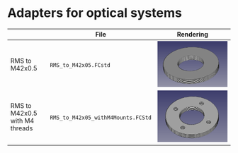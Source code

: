 # Adapters for optical systems

|     | File | Rendering |
| --- | --- | --- |
| RMS to M42x0.5 | ```RMS_to_M42x05.FCstd``` | ![](https://raw.githubusercontent.com/tspspi/freecadModel/refs/heads/master/Optics/Adapters/RMS_to_M42x05.png)  |
| RMS to M42x0.5 with M4 threads | ```RMS_to_M42x05_withM4Mounts.FCStd``` | ![](https://raw.githubusercontent.com/tspspi/freecadModel/refs/heads/master/Optics/Adapters/RMS_to_M42x05_withM4Mounts.png) |
